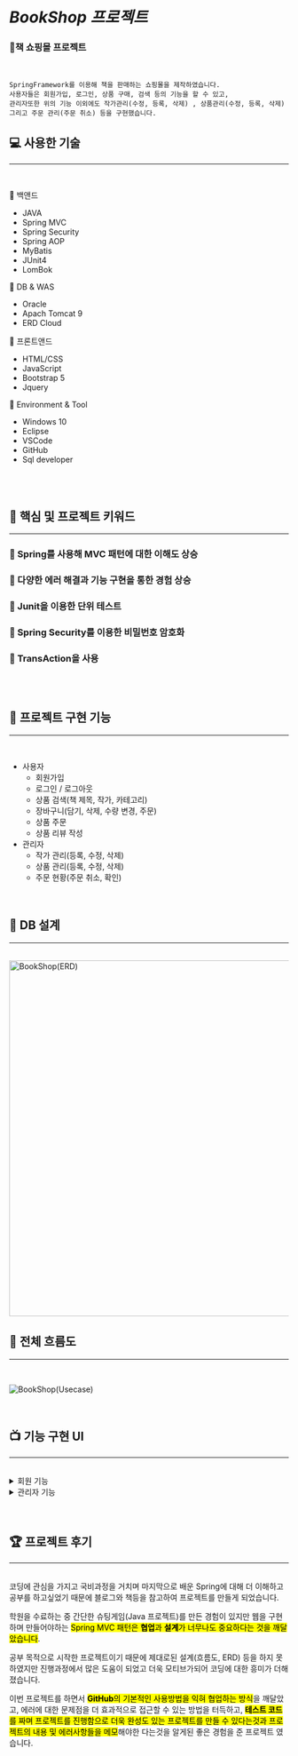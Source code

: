 # *BookShop 프로젝트*
 
### 🛒**책 쇼핑몰 프로젝트**
<br>

 ```
 SpringFramework를 이용해 책을 판매하는 쇼핑몰을 제작하였습니다.
 사용자들은 회원가입, 로그인, 상품 구매, 검색 등의 기능을 할 수 있고,
 관리자또한 위의 기능 이외에도 작가관리(수정, 등록, 삭제) , 상품관리(수정, 등록, 삭제) 
 그리고 주문 관리(주문 취소) 등을 구현했습니다.
 ```

 ## 💻 사용한 기술
---
<br>

🔎 백앤드
- JAVA 
- Spring MVC
- Spring Security
- Spring AOP
- MyBatis
- JUnit4
- LomBok

🔎 DB & WAS
- Oracle
- Apach Tomcat 9
- ERD Cloud

🔎 프론트앤드
- HTML/CSS
- JavaScript
- Bootstrap 5
- Jquery

🔎 Environment & Tool
- Windows 10
- Eclipse
- VSCode
- GitHub
- Sql developer
<br>
<br>

## 🔑 핵심 및 프로젝트 키워드
---

### 📒 Spring를 사용해 MVC 패턴에 대한 이해도 상승
### 📒 다양한 에러 해결과 기능 구현을 통한 경험 상승
### 📒 Junit을 이용한 단위 테스트
### 📒 Spring Security를 이용한 비밀번호 암호화
### 📒 TransAction을 사용

<br>
<br>

## 📜 프로젝트 구현 기능
---
<br>

+ 사용자
    - 회원가입
    - 로그인 / 로그아웃
    - 상품 검색(책 제목, 작가, 카테고리)
    - 장바구니(담기, 삭제, 수량 변경, 주문)
    - 상품 주문
    - 상품 리뷰 작성   
+ 관리자
    - 작가 관리(등록, 수정, 삭제)
    - 상품 관리(등록, 수정, 삭제)
    - 주문 현황(주문 취소, 확인)

    


<br>

## 📂 DB 설계
---
<br>

<img width="641" alt="BookShop(ERD)" src="https://user-images.githubusercontent.com/97008707/187430614-2754bc0e-bda2-4e13-b332-c4f757b06cda.png">

<br>

## 📂 전체 흐름도
---
<br>

![BookShop(Usecase)](https://user-images.githubusercontent.com/97008707/187075618-2a029b19-c40a-439a-808a-f8d2e673f45a.png)

<br>

## 📺 기능 구현 UI
---
<br>
<details>
    <summary> 회원 기능 </summary>
    <div markdown="1">
    <br>
    <p align="center"> 1. 회원가입 </p>
    <p align="center">
    <img width="217" height="300" alt="SignUp" src="https://user-images.githubusercontent.com/97008707/187401164-3433ffd1-1da7-456b-999f-5655de3c90b1.png">
    </p>
    <p align="center"> 2. 로그인 </p>
    <p align="center">
    <img width="221" alt="LogIn" src="https://user-images.githubusercontent.com/97008707/187401390-e21977c9-ac14-4dd3-93ca-113620012960.png">
    </p>
    <p align="center"> 3. 메인 페이지 </p>
    <p align="center">
    <img width="914" alt="Main" src="https://user-images.githubusercontent.com/97008707/187401768-8e4a6992-63f5-467b-a14d-c8c01afa1956.png">
    </p>
    <p align="center"> 4. 주문 페이지 </p>
    <p align="center">
    <img width="930" alt="Order" src="https://user-images.githubusercontent.com/97008707/187402043-dc83c892-bbb0-4e01-8d11-4fed9fd85a4e.png">
    </p>
    <p align="center">5. 장바구니 페이지 </p>
    <p align="center">
    <img width="918" alt="Cart" src="https://user-images.githubusercontent.com/97008707/187402161-76a20834-dd5d-4bdc-a64c-94b41d4447d5.png">
    </p>
    <p align="center"> 6. 상품 상세 페이지 </p>
    <p align="center">
    <img width="747" alt="GoodDetail" src="https://user-images.githubusercontent.com/97008707/187402663-40b37f6c-4cc5-4590-bd88-7e6c293154e1.png">
    </p>
    <p align="center"> 7. 댓글 </p>  
    <p align="center">
    <img width="269" alt="Review" src="https://user-images.githubusercontent.com/97008707/187402807-901aa282-a3ac-4e66-88bb-69cfb9ed3732.png">
    </p>
    <p align="center"> 8. 검색 페이지 </p>
    <p align="center">
    <img width="804" alt="Serch" src="https://user-images.githubusercontent.com/97008707/187403151-6571ac99-cc8d-42d6-818a-4c599b8478dd.png">
    </p>
    <br>
    </details>

<details>
    <summary> 관리자 기능 </summary>
    <div markdown="1">
    <br>
    <p align="center"> 1. 작가 관리 </p>
    <p align="center">
    <img width="698" alt="AuthorManage" src="https://user-images.githubusercontent.com/97008707/187419580-20e5f8b5-b1d9-47bf-b4fe-aab5166bfbea.png">
    </p>
    <p align="center"> 2. 작가 등록 </p>
    <p align="center">
    <img width="707" alt="AuthorEnroll" src="https://user-images.githubusercontent.com/97008707/187419813-cbe4735d-5aac-496b-ae48-a38c3c7ccf7e.png">
    </p>
    <p align="center"> 3. 상품 관리 </p>
    <p align="center">
    <img width="704" alt="GoodsManage" src="https://user-images.githubusercontent.com/97008707/187420505-f620cb0f-8055-49a2-ba17-e052a22fc642.png">
    </p>
    <p align="center"> 4. 상품 등록 </p>
    <p align="center">
    <img width="697" alt="GoodsEnroll" src="https://user-images.githubusercontent.com/97008707/187420764-0fe78dec-4826-4e76-9071-2473c7a9ce32.png">
    </p>
    <p align="center"> 5. 주문 현황 </p>
    <p align="center">
    <img width="715" alt="orderList ng" src="https://user-images.githubusercontent.com/97008707/187421078-a690ea89-3c20-4aeb-aa5b-4c10d8d7ba3d.png">
    </p>
</details>

<br>
<br>

## 🏆 프로젝트 후기
---
<br>
코딩에 관심을 가지고 국비과정을 거치며 마지막으로 배운 Spring에 대해 더 이해하고 공부를 하고싶었기 때문에 블로그와 책등을 참고하여 프로젝트를 만들게 되었습니다.

<br>

학원을 수료하는 중 간단한 슈팅게임(Java 프로젝트)를 만든 경험이 있지만 웹을 구현하며 만들어야하는 <mark>Spring MVC 패턴은 **협업**과 **설계**가 너무나도 중요하다는 것을 깨달았습니다</mark>. 
<br>

공부 목적으로 시작한 프로젝트이기 때문에 제대로된 설계(흐름도, ERD) 등을 하지 못하였지만 진행과정에서 많은 도움이 되었고 더욱 모티브가되어 코딩에 대한 흥미가 더해졌습니다.
<br>

이번 프로젝트를 하면서 <mark>**GitHub**의 기본적인 사용방법을 익혀 협업하는 방식</mark>을 깨달았고, 에러에 대한 문제점을 더 효과적으로 접근할 수 있는 방법을 터득하고,
<mark>**테스트 코드**를 짜며 프로젝트를 진행함으로 더욱 완성도 있는 프로젝트를 만들 수 있다는것과 프로젝트의 내용 및 에러사항들을 메모</mark>해야한 다는것을 알게된 좋은 경험을 준 프로젝트 였습니다.
